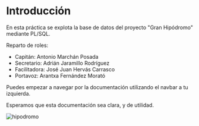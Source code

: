 # Introducción

En esta práctica se explota la base de datos del proyecto "Gran Hipódromo" mediante PL/SQL.

Reparto de roles:

- Capitán: Antonio Marchán Posada
- Secretario: Adrián Jaramillo Rodríguez
- Facilitadora: José Juan Hervás Carrasco
- Portavoz: Arantxa Fernández Morató

Puedes empezar a navegar por la documentación utilizando el navbar a tu izquierda.

Esperamos que esta documentación sea clara, y de utilidad.

![hipodromo](https://www.hipodromodelazarzuela.es/sites/default/files/styles/original/public/page_dragdrop/slider_cabecera/Hipodromo%2002%20recortada.jpg?itok=2aUNOK-8)
